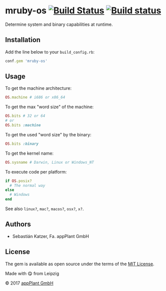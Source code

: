 # mruby-os [![Build Status](https://travis-ci.org/appPlant/mruby-os.svg?branch=master)](https://travis-ci.org/appPlant/mruby-os) [![Build status](https://ci.appveyor.com/api/projects/status/9o4do8f94gh0kagg?svg=true)](https://ci.appveyor.com/project/katzer/mruby-os)

Determine system and binary capabilities at runtime.

## Installation

Add the line below to your `build_config.rb`:

```ruby
conf.gem 'mruby-os'
```

## Usage

To get the machine architecture:
```ruby
OS.machine # i686 or x86_64
```

To get the max "word size" of the machine:
```ruby
OS.bits # 32 or 64
# or
OS.bits :machine
```

To get the used "word size" by the binary:
```ruby
OS.bits :binary
```

To get the kernel name:
```ruby
OS.sysname # Darwin, Linux or Windows_NT
```

To execute code per platform:
```ruby
if OS.posix?
  # The normal way
else
  # Windows
end
```

See also `linux?`, `mac?`, `macos?`, `osx?`, `x?`.

## Authors

- Sebastián Katzer, Fa. appPlant GmbH


## License

The gem is available as open source under the terms of the [MIT License][license].

Made with :yum: from Leipzig

© 2017 [appPlant GmbH][appplant]

[license]: http://opensource.org/licenses/MIT
[appplant]: www.appplant.de
